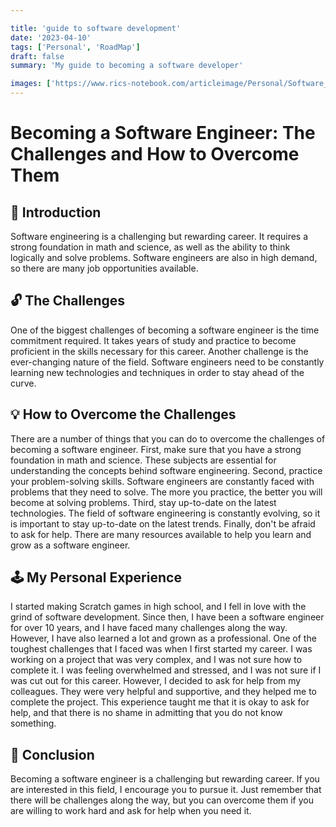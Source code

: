 ```yaml
---

title: 'guide to software development'
date: '2023-04-10'
tags: ['Personal', 'RoadMap']
draft: false
summary: 'My guide to becoming a software developer'

images: ['https://www.rics-notebook.com/articleimage/Personal/Software_dev.webp']
---
```


# Becoming a Software Engineer: The Challenges and How to Overcome Them

## 🎉 Introduction

Software engineering is a challenging but rewarding career. It requires a strong foundation in math and science, as well as the ability to think logically and solve problems. Software engineers are also in high demand, so there are many job opportunities available.

## 🔓 The Challenges

One of the biggest challenges of becoming a software engineer is the time commitment required. It takes years of study and practice to become proficient in the skills necessary for this career. Another challenge is the ever-changing nature of the field. Software engineers need to be constantly learning new technologies and techniques in order to stay ahead of the curve.

## 💡 How to Overcome the Challenges

There are a number of things that you can do to overcome the challenges of becoming a software engineer. First, make sure that you have a strong foundation in math and science. These subjects are essential for understanding the concepts behind software engineering. Second, practice your problem-solving skills. Software engineers are constantly faced with problems that they need to solve. The more you practice, the better you will become at solving problems. Third, stay up-to-date on the latest technologies. The field of software engineering is constantly evolving, so it is important to stay up-to-date on the latest trends. Finally, don't be afraid to ask for help. There are many resources available to help you learn and grow as a software engineer.

## 🕹️ My Personal Experience

I started making Scratch games in high school, and I fell in love with the grind of software development. Since then, I have been a software engineer for over 10 years, and I have faced many challenges along the way. However, I have also learned a lot and grown as a professional. One of the toughest challenges that I faced was when I first started my career. I was working on a project that was very complex, and I was not sure how to complete it. I was feeling overwhelmed and stressed, and I was not sure if I was cut out for this career. However, I decided to ask for help from my colleagues. They were very helpful and supportive, and they helped me to complete the project. This experience taught me that it is okay to ask for help, and that there is no shame in admitting that you do not know something.

## 💪 Conclusion

Becoming a software engineer is a challenging but rewarding career. If you are interested in this field, I encourage you to pursue it. Just remember that there will be challenges along the way, but you can overcome them if you are willing to work hard and ask for help when you need it.
